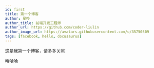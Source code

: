 ```yaml
---
id: first
title: 第一个博客
author: 星桦
author_title: 前端开发工程师
author_url: https://github.com/coder-liulin
author_image_url: https://avatars.githubusercontent.com/u/35750509
tags: [facebook, hello, docusaurus]
---
```


<!--
 * @Description: 
 * @Version: 2.0
 * @Autor: 刘林
 * @Date: 2020-03-12 20:06:22
 * @LastEditors: 刘林
 * @LastEditTime: 2020-03-20 14:46:05
 -->


这是我第一个博客，请多多关照

<!--truncate-->

哈哈哈





